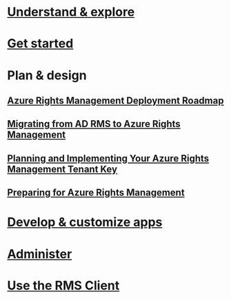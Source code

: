 # [Understand & explore](/rights-management/understand-explore/azure-rights-management.html)
# [Get started](/rights-management/get-started/requirements-for-azure-rights-management.html)
# Plan & design
## [Azure Rights Management Deployment Roadmap](azure-rights-management-deployment-roadmap.md)
## [Migrating from AD RMS to Azure Rights Management](migrating-from-ad-rms-to-azure-rights-management.md)
## [Planning and Implementing Your Azure Rights Management Tenant Key](planning-and-implementing-your-azure-rights-management-tenant-key.md)
## [Preparing for Azure Rights Management](preparing-for-azure-rights-management.md)
# [Develop & customize apps](/rights-management/develop/developers-guide.html)
# [Administer](/rights-management/administer/administering-azure-rights-management-with-powershell.html)
# [Use the RMS Client](/rights-management/rms-client/rights-management-rms-client.md)
